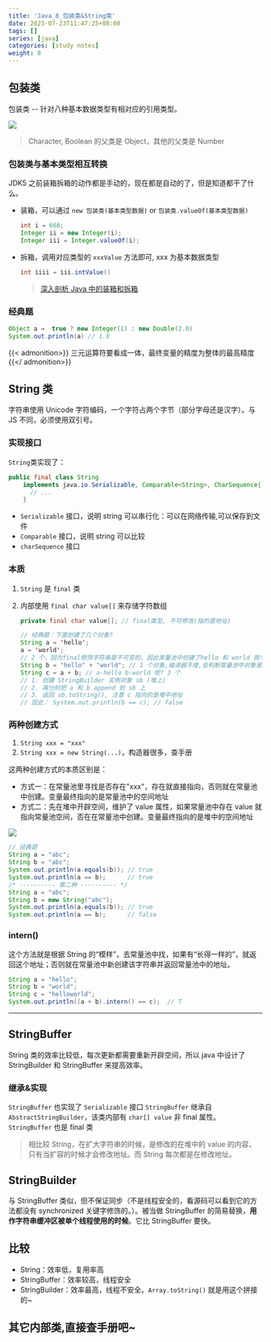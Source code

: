 ```yaml
---
title: 'Java_8_包装类&String类'
date: 2023-07-23T11:47:25+08:00
tags: []
series: [java]
categories: [study notes]
weight: 8
---
```


## 包装类

包装类 -- 针对八种基本数据类型有相对应的引用类型。

![](https://cdn.staticaly.com/gh/yokiizx/picgo@master/img/202307231151103.png)

> Character, Boolean 的父类是 Object，其他的父类是 Number

### 包装类与基本类型相互转换

JDK5 之前装箱拆箱的动作都是手动的，现在都是自动的了，但是知道都干了什么。

- 装箱，可以通过 `new 包装类(基本类型数据)` or `包装类.valueOf(基本类型数据)`
  ```java
  int i = 666;
  Integer ii = new Integer(i);
  Integer iii = Integer.valueOf(i);
  ```
- 拆箱，调用对应类型的 `xxxValue` 方法即可, xxx 为基本数据类型
  ```java
  int iiii = iii.intValue()
  ```
  > [深入剖析 Java 中的装箱和拆箱](https://www.cnblogs.com/dolphin0520/p/3780005.html)

### 经典题

```java
Object a =  true ? new Integer(1) : new Double(2.0)
System.out.println(a) // 1.0
```

{{< admonition>}}
三元运算符要看成一体，最终变量的精度为整体的最高精度
{{</ admonition>}}

## String 类

字符串使用 Unicode 字符编码，一个字符占两个字节（部分字母还是汉字）。与 JS 不同，必须使用双引号。

### 实现接口

`String`类实现了：

```java
public final class String
    implements java.io.Serializable, Comparable<String>, CharSequence{
      // ...
    }
```

- `Serializable` 接口，说明 string 可以串行化：可以在网络传输,可以保存到文件
- `Comparable` 接口，说明 string 可以比较
- `charSequence` 接口

### 本质

1. `String` 是 `final` 类
2. 内部使用 `final char value[]` 来存储字符数组

   ```java
   private final char value[]; // final类型, 不可修改(指的是地址)

   // 经典题：下面创建了几个对象?
   String a = 'hello';
   a = 'world';
   // 2 个，因为final修饰字符串是不可变的，因此常量池中创建了hello 和 world 两个字符串对象，只是改变了 a 变量的引用
   String b = "hello" + "world"; // 1 个对象,编译器不傻,会判断常量池中对象是否被引用
   String c = a + b; // a-hello b-world 呢? 3 个
   // 1. 创建 StringBuilder 实例对象 sb (堆上)
   // 2. 再分别把 a 和 b append 到 sb 上
   // 3. 返回 sb.toString(), 注意 c 指向的是堆中地址
   // 因此： System.out.println(b == c); // false
   ```

### 两种创建方式

1. `String xxx = "xxx"`
2. `String xxx = new String(...)`，构造器很多，查手册

这两种创建方式的本质区别是：

- 方式一：在常量池里寻找是否存在"xxx"，存在就直接指向，否则就在常量池中创建。变量最终指向的是常量池中的空间地址
- 方式二：先在堆中开辟空间，维护了 value 属性，如果常量池中存在 value 就指向常量池空间，否在在常量池中创建。变量最终指向的是堆中的空间地址

![](https://cdn.staticaly.com/gh/yokiizx/picgo@master/img/202308152311173.png)

```java
// 经典题
String a = "abc";
String b = "abc";
System.out.println(a.equals(b)); // true
System.out.println(a == b);      // true
/* ---------- 第二种 ---------- */
String a = "abc";
String b = new String("abc");
System.out.println(a.equals(b)); // true
System.out.println(a == b);      // false
```

### intern()

这个方法就是根据 String 的“模样”，去常量池中找，如果有“长得一样的”，就返回这个地址；否则就在常量池中新创建该字符串并返回常量池中的地址。

```java
String a = "hello";
String b = "world";
String c = "helloworld";
System.out.println((a + b).intern() == c);  // T
```

---

## StringBuffer

String 类的效率比较低，每次更新都需要重新开辟空间，所以 java 中设计了 StringBuilder 和 StringBuffer 来提高效率。

### 继承&实现

`StringBuffer` 也实现了 `Serializable` 接口
`StringBuffer` 继承自 `AbstractStringBuilder`，该类内部有 `char[] value` 非 final 属性。
`StringBuffer` 也是 final 类

> 相比较 String，在扩大字符串的时候，是修改的在堆中的 value 的内容，只有当扩容的时候才会修改地址。而 String 每次都是在修改地址。

## StringBuilder

与 StringBuffer 类似，但不保证同步（不是线程安全的，看源码可以看到它的方法都没有 synchronized 关键字修饰的。）。被当做 StringBuffer 的简易替换，**用作字符串缓冲区被单个线程使用的时候**。它比 StringBuffer 要快。

## 比较

- String：效率低，复用率高
- StringBuffer：效率较高，线程安全
- StringBuilder：效率最高，线程不安全。`Array.toString()` 就是用这个拼接的~

## 其它内部类,直接查手册吧~
